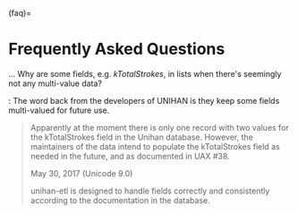 (faq)=

# Frequently Asked Questions

... Why are some fields, e.g. _kTotalStrokes_, in lists when there's seemingly not any multi-value data?

: The word back from the developers of UNIHAN is they keep some fields
multi-valued for future use.

> Apparently at the moment there is only one record with two values for
> the kTotalStrokes field in the Unihan database. However, the maintainers
> of the data intend to populate the kTotalStrokes field as needed in the
> future, and as documented in UAX #38.
>
> May 30, 2017 (Unicode 9.0)
>
> unihan-etl is designed to handle fields correctly and consistently
> according to the documentation in the database.
